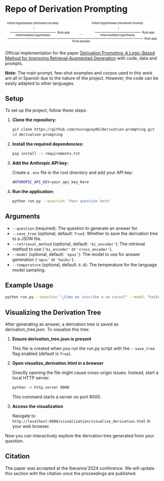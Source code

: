 # Repo of Derivation Prompting

![derivation_prompting](imgs/derivation_prompting.png)

Official implementation for the paper [Derivation Prompting: A Logic-Based Method for
Improving Retrieval-Augmented Generation](#) with code, data and prompts.

**Note:** The main prompt, few-shot examples and corpus used in this work are all in Spanish due to the nature of the project. However, the code can be easily adapted to other languages.

## Setup
To set up the project, follow these steps:

1. **Clone the repository:**

    ```bash
    git clone https://github.com/nsuruguay05/derivation-prompting.git
    cd derivation-prompting
    ```

2. **Install the required dependencies:**

    ```bash
    pip install -r requirements.txt
    ```

3. **Add the Anthropic API key:**

    Create a `.env` file in the root directory and add your API key:

    ```bash
    ANTHROPIC_API_KEY=your_api_key_here
    ```

4. **Run the application:**

    ```bash
    python run.py --question "Your question here"
    ```

## Arguments
- `--question` (required): The question to generate an answer for.
- `--save_tree` (optional, default: `True`): Whether to save the derivation tree to a JSON file.
- `--retrieval_method` (optional, default: `'bi_encoder'`): The retrieval method to use (`'bi_encoder'` or `'cross_encoder'`).
- `--model` (optional, default: `'opus'`): The model to use for answer generation (`'opus'` or `'haiku'`).
- `--temperature` (optional, default: `0.0`): The temperature for the language model sampling.

## Example Usage

```bash
python run.py --question "¿Cómo me inscribo a un curso?" --model "haiku" --temperature 0.7
```

## Visualizing the Derivation Tree
After generating an answer, a derivation tree is saved as derivation_tree.json. To visualize this tree:

1. **Ensure derivation_tree.json is present**

   This file is created when you run the run.py script with the `--save_tree` flag enabled (default is `True`).

2. **Open visualize_derivation.html in a browser**

   Directly opening the file might cause cross-origin issues. Instead, start a local HTTP server:

   ```bash
   python -m http.server 8000
   ```

   This command starts a server on port 8000.

3. **Access the visualization**

   Navigate to `http://localhost:8000/visualization/visualize_derivation.html` in your web browser.

Now you can interactively explore the derivation tree generated from your question.

## Citation

The paper was accepted at the Iberamia'2024 conference. We will update this section with the citation once the proceedings are published.